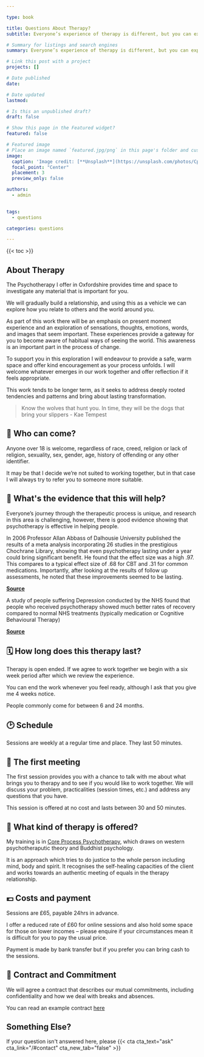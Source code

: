 ```yaml
---

type: book

title: Questions About Therapy?
subtitle: Everyone’s experience of therapy is different, but you can expect a safe, warm space and kind encouragement as your process unfolds. Here you'll find answers to some common questions about therapy.

# Summary for listings and search engines
summary: Everyone’s experience of therapy is different, but you can expect a safe, warm space and kind encouragement as your process unfolds. Here you'll find answers to some common questions about therapy.

# Link this post with a project
projects: []

# Date published
date: 

# Date updated
lastmod: 

# Is this an unpublished draft?
draft: false

# Show this page in the Featured widget?
featured: false

# Featured image
# Place an image named `featured.jpg/png` in this page's folder and customize its options here.
image:
  caption: 'Image credit: [**Unsplash**](https://unsplash.com/photos/CpkOjOcXdUY)'
  focal_point: "Center"
  placement: 3
  preview_only: false

authors:
  - admin
  

tags:
  - questions

categories: questions

---
```


{{< toc >}}

## About Therapy

The Psychotherapy I offer in Oxfordshire provides time and space to investigate any material that is important for you.

We will gradually build a relationship, and using this as a vehicle we can explore how you relate to others and the world around you.

As part of this work there will be an emphasis on present moment experience and an exploration of sensations, thoughts, emotions, words, and images that seem important. These experiences provide a gateway for you to become aware of habitual ways of seeing the world. This awareness is an important part in the process of change.

To support you in this exploration I will endeavour to provide a safe, warm space and offer kind encouragement as your process unfolds. I will welcome whatever emerges in our work together and offer reflection if it feels appropriate.

This work tends to be longer term, as it seeks to address deeply rooted tendencies and patterns and bring about lasting transformation.

> Know the wolves that hunt you. In time, they will be the dogs that bring your slippers - Kae Tempest

## 🧑 Who can come?
Anyone over 18 is welcome, regardless of race, creed, religion or lack of religion, sexuality, sex, gender, age, history of offending or any other identifier.

It may be that I decide we’re not suited to working together, but in that case I will always try to refer you to someone more suitable.

## 📖 What's the evidence that this will help?
Everyone’s journey through the therapeutic process is unique, and research in this area is challenging, however, there is good evidence showing that psychotherapy is effective in helping people.

In 2006 Professor Allan Abbass of Dalhousie University published the results of a meta analysis incorporating 26 studies in the prestigious Chochrane Library, showing that even psychotherapy lasting under a year could bring significant benefit. He found that the effect size was a high .97. This compares to a typical effect size of .68 for CBT and .31 for common medications. Importantly, after looking at the results of follow up assessments, he noted that these improvements seemed to be lasting.

[**Source**](https://pubmed.ncbi.nlm.nih.gov/17054212/)

 A study of people suffering Depression conducted by the NHS found that people who received psychotherapy showed much better rates of recovery compared to normal NHS treatments (typically medication or Cognitive Behavioural Therapy)

 [**Source**](https://tavistockandportman.nhs.uk/research/research-projects/tavistock-adult-depression-study/)


## 🗓 How long does this therapy last?

Therapy is open ended. If we agree to work together we begin with a six week period after which we review the experience.

You can end the work whenever you feel ready, although I ask that you give me 4 weeks notice.

People commonly come for between 6 and 24 months.


## 🕑 Schedule

Sessions are weekly at a regular time and place. They last 50 minutes.

## 🥇 The first meeting

The first session provides you with a chance to talk with me about what brings you to therapy
and to see if you would like to work together. We will discuss your problem, practicalities (session
times, etc.) and address any questions that you have.

This session is offered at no cost and lasts between 30 and 50 minutes.

## 🧘 What kind of therapy is offered?

My training is in [Core Process Psychotherapy](https://www.goodtherapy.org/learn-about-therapy/types/core-process-psychotherapy), which draws on western psychotheraputic theory and Buddhist psychology.

It is an approach which tries to do justice to the whole person including mind, body and spirit. It recognises the self-healing capacities of the client and works towards an authentic meeting of equals in the therapy relationship.


## 💷 Costs and payment

Sessions are £65, payable 24hrs in advance.

I offer a reduced rate of £60 for online sessions and also hold some space for those on lower incomes – please enquire if your circumstances mean it is difficult for you to pay the usual price.

Payment is made by bank transfer but if you prefer you can bring cash to the sessions.

## 📂 Contract and Commitment

We will agree a contract that describes our mutual commitments, including confidentiality and how we deal with breaks and absences.

You can read an example contract [here](https://inprocesspsychotherapy-my.sharepoint.com/:b:/g/personal/ben_hill_inprocess_org_uk/EZXTZFo7O9hFmNO9ojav6MEBmnvQzmhkzJh_b5-7CYjhcg?e=CMLgVE)

## Something Else?
If your question isn't answered here, please {{< cta cta_text="ask" cta_link="/#contact" cta_new_tab="false" >}}
